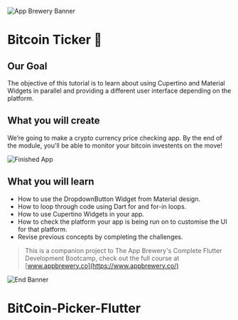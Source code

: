 ![App Brewery Banner](https://github.com/londonappbrewery/Images/blob/master/AppBreweryBanner.png)


# Bitcoin Ticker 🤑

## Our Goal

The objective of this tutorial is to learn about using Cupertino and Material Widgets in parallel and providing a different user interface depending on the platform.


## What you will create

We’re going to make a crypto currency price checking app. By the end of the module, you'll be able to monitor your bitcoin investents on the move!

![Finished App](https://github.com/londonappbrewery/Images/blob/master/bitcoin-flutter-demo.gif)

## What you will learn

- How to use the DropdownButton Widget from Material design.
- How to loop through code using Dart for and for-in loops.
- How to use Cupertino Widgets in your app.
- How to check the platform your app is being run on to customise the UI for that platform.
- Revise previous concepts by completing the challenges.


>This is a companion project to The App Brewery's Complete Flutter Development Bootcamp, check out the full course at [www.appbrewery.co](https://www.appbrewery.co/)

![End Banner](https://github.com/londonappbrewery/Images/blob/master/readme-end-banner.png)
# BitCoin-Picker-Flutter
